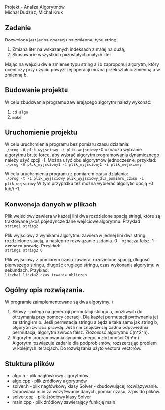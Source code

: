 Projekt - Analiza Algorytmów \
Michał Dudzisz, Michał Kruk

## Zadanie
Dozwolona jest jedna operacja na zmiennej typu string:
1. Zmiana liter na wskazanych indeksach z małej na dużą,
2. Skasowanie wszystkich pozostałych małych liter

Mając na wejściu dwie zmienne typu string a i b zaproponuj algorytm, który oceni czy przy użyciu powyższej operacji można przekształcić zmienną a w zmienną b.


## Budowanie projektu
W celu zbudowania programu zawierającego algorytm należy wykonać:
1. `cd algo`
2. `make`

## Uruchomienie projektu
W celu uruchomienia programu bez pomiaru czasu działania: \
`./prog -0 plik_wyjsciowy -i plik_wejsciowy`
-0 oznacza wybranie algorytmu brute force, aby wybrać algorytm programowania dynamicznego należy użyć opcji -1. Można użyć obu algorytmów jednocześnie, przykład: \
`./prog -0 plik_wyjsciowy1 -1 plik_wyjsciowy2 -i plik_wejsciowy`

W celu uruchomienia programu z pomiarem czasu działania: \
`./prog -t -1 plik_wyjsciowy plik_wyjsciowy_dla_pomiaru_czasu -i plik_wejsciowy`
W tym przypadku też można wybierać algorytm opcją -0 lub/i -1.

## Konwencja danych w plikach

Plik wejściowy zawiera w każdej lini dwa rozdzielone spacją stringi, które są traktowane jakoś pojedyncze dane wejściowe algorytmu.
Przykład \
`string1 string2`

Plik wyjściowy z wynikami algorytmu zawiera w jednej lini dwa stringi rozdzielone spacją, a następnie rozwiązanie zadania. 0 - oznacza fałsz, 1 - oznacza prawdę.
Przykład: \
`string1 string2 0`

Plik wyjściowy z pomiarem czasu zawiera, rozdzielone spacją, długość pierwszego stringu, długość drugiego stringu, czas wykonania algorytmu w sekundach. Przykład: \
`liczba1 liczba2 czas_trwania_obliczen`

## Ogólny opis rozwiązania.
W programie zaimplementowane są dwa algorytmy. \
1. Siłowy - polega na generacji permutacji stringu a, możliwych do otrzymania przy pomocy operacji.  Dla każdej permutacji porównania jej ze stringiem b. Jeśli permutacja stringu a będzie taka sama jak string b, algorytm zwraca prawdę. Jeśli nie znajdzie się żadna odpowiednia permutacja, algorytm zwraca fałsz. Złożoność algorytmu O(n\*2^n). 
2. Algorytm programowania dynamicznego, o złożoności O(n\*m). Algorytm rozwiązuje zadanie dla podproblemów, rozszerzając problem w kolejnych iteracjach. Do rozwiązania użyto vectora vectorów.

## Stuktura plików
* algo.h - plik nagłówkowy algorytmów
* algo.cpp - plik źródłowy algorytmów
* solver.h - plik nagłówkowy klasy Solver - obudowującej rozwiązywanie. Odpowiada m.in za wczytywanie danych, pomiar czasu, zapis do plików.
* solver.cpp - plik źródłowy klasy Solver
* main.cpp - plik źródłowy zawierający funkcję main





